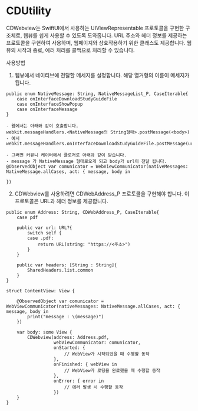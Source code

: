 # CDUtility

CDWebview는 SwiftUI에서 사용하는 UIViewRepresentable 프로토콜을 구현한 구조체로, 웹뷰를 쉽게 사용할 수 있도록 도와줍니다. URL 주소와 헤더 정보를 제공하는 프로토콜을 구현하여 사용하며, 웹페이지와 상호작용하기 위한 클래스도 제공합니다. 웹뷰의 시작과 종료, 에러 처리를 콜백으로 처리할 수 있습니다.

사용방법

1. 웹뷰에서 네이티브에 전달할 메세지를 설정합니다. 해당 열거형의 이름이 메세지가 됩니다.
```
public enum NativeMessage: String, NativeMessageList_P, CaseIterable{
    case onInterfaceDownloadStudyGuideFile
    case onInterfaceShowPopup
    case onInterfaceMessage
}

- 웹에서는 아래와 같이 호출합니다.
webkit.messageHandlers.<NativeMessage의 String형태>.postMessage(<body>)
- 예시
webkit.messageHandlers.onInterfaceDownloadStudyGuideFile.postMessage(url)

- 그러면 커뮤니 케이터에서 클로저로 아래와 같이 받습니다.
- message 가 NativeMessage 형태로오게 되고 body가 url이 전달 됩니다.
@ObservedObject var comunicator = WebViewCommunicator(nativeMessages: NativeMessage.allCases, act: { message, body in
        
})
```

2. CDWebview를 사용하려면 CDWebAddress_P 프로토콜을 구현해야 합니다. 이 프로토콜은 URL과 헤더 정보를 제공합니다.
```
public enum Address: String, CDWebAddress_P, CaseIterable{
    case pdf
    
    public var url: URL?{
        switch self {
        case .pdf:
            return URL(string: "https://<주소>")
        }
    }
    
    public var headers: [String : String]{
        SharedHeaders.list.common
    }
}

```
```
struct ContentView: View {

    @ObservedObject var comunicator = WebViewCommunicator(nativeMessages: NativeMessage.allCases, act: { message, body in
        print("message : \(message)")
    })

    var body: some View {
        CDWebview(address: Address.pdf,
                  webViewCommunicator: comunicator,
                  onStarted: {
                      // WebView가 시작되었을 때 수행할 동작
                  },
                  onFinished: { webView in
                      // WebView가 로딩을 완료했을 때 수행할 동작
                  },
                  onError: { error in
                      // 에러 발생 시 수행할 동작
                  })
    }
}
```




